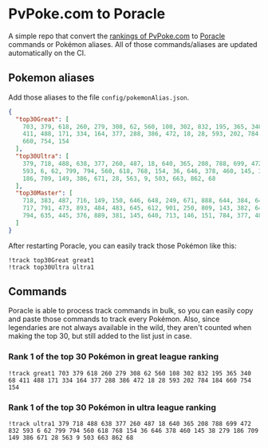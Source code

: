 # PvPoke.com to Poracle
A simple repo that convert the [rankings of PvPoke.com](https://pvpoke.com/rankings/) to [Poracle](https://github.com/KartulUdus/PoracleJS) commands or Pokémon aliases. 
All of those commands/aliases are updated automatically on the CI.

## Pokemon aliases
Add those aliases to the file `config/pokemonAlias.json`. 

<!-- aliases-start -->
```json
{
  "top30Great": [
    703, 379, 618, 260, 279, 308, 62, 560, 108, 302, 832, 195, 365, 340, 68,
    411, 488, 171, 334, 164, 377, 288, 386, 472, 18, 28, 593, 202, 784, 184,
    660, 754, 154
  ],
  "top30Ultra": [
    379, 718, 488, 638, 377, 260, 487, 18, 640, 365, 208, 788, 699, 472, 832,
    593, 6, 62, 799, 794, 560, 618, 768, 154, 36, 646, 378, 460, 145, 38, 279,
    186, 709, 149, 386, 671, 28, 563, 9, 503, 663, 862, 68
  ],
  "top30Master": [
    718, 383, 487, 716, 149, 150, 646, 648, 249, 671, 888, 644, 384, 643, 130,
    717, 791, 473, 893, 484, 483, 645, 612, 901, 250, 809, 143, 382, 649, 260,
    794, 635, 445, 376, 889, 381, 145, 640, 713, 146, 151, 784, 377, 485
  ]
}
```
<!-- aliases-end -->

After restarting Poracle, you can easily track those Pokémon like this:
```shell
!track top30Great great1
!track top30Ultra ultra1
```

## Commands
Poracle is able to process track commands in bulk, so you can easily copy and paste those commands to track every Pokémon. 
Also, since legendaries are not always available in the wild, they aren't counted when making the top 30, but still added to the list just in case.

### Rank 1 of the top 30 Pokémon in great league ranking
<!-- top30great-start -->
```
!track great1 703 379 618 260 279 308 62 560 108 302 832 195 365 340 68 411 488 171 334 164 377 288 386 472 18 28 593 202 784 184 660 754 154
```
<!-- top30great-end -->

### Rank 1 of the top 30 Pokémon in ultra league ranking
<!-- top30ultra-start -->
```
!track ultra1 379 718 488 638 377 260 487 18 640 365 208 788 699 472 832 593 6 62 799 794 560 618 768 154 36 646 378 460 145 38 279 186 709 149 386 671 28 563 9 503 663 862 68
```
<!-- top30ultra-end -->
